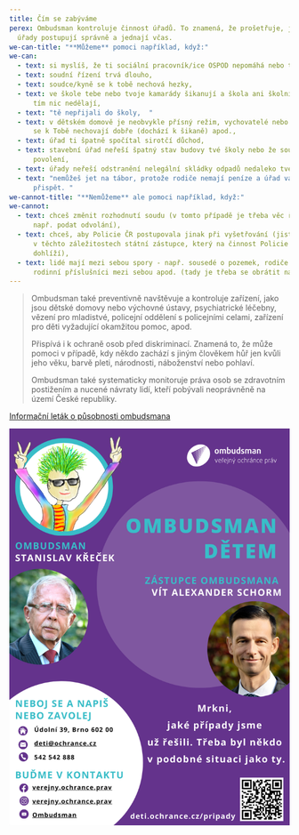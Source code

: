 ```yaml
---
title: Čím se zabýváme
perex: Ombudsman kontroluje činnost úřadů. To znamená, že prošetřuje, jestli
  úřady postupují správně a jednají včas.
we-can-title: "**Můžeme** pomoci například, když:"
we-can:
  - text: si myslíš, že ti sociální pracovník/ice OSPOD nepomáhá nebo ti nenaslouchá,
  - text: soudní řízení trvá dlouho,
  - text: soudce/kyně se k tobě nechová hezky,
  - text: ve škole tebe nebo tvoje kamarády šikanují a škola ani školní inspekce s
      tím nic nedělají,
  - text: "tě nepřijali do školy,  "
  - text: v dětském domově je neobvykle přísný režim, vychovatelé nebo ostatní děti
      se k Tobě nechovají dobře (dochází k šikaně) apod.,
  - text: úřad ti špatně spočítal sirotčí důchod,
  - text: stavební úřad neřeší špatný stav budovy tvé školy nebo že soused staví bez
      povolení,
  - text: úřady neřeší odstranění nelegální skládky odpadů nedaleko tvého bydliště,
  - text: "nemůžeš jet na tábor, protože rodiče nemají peníze a úřad vám odmítá
      přispět. "
we-cannot-title: "**Nemůžeme** ale pomoci například, když:"
we-cannot:
  - text: chceš změnit rozhodnutí soudu (v tomto případě je třeba věc řešit jinak,
      např. podat odvolání),
  - text: chceš, aby Policie ČR postupovala jinak při vyšetřování (jisté možnosti má
      v těchto záležitostech státní zástupce, který na činnost Policie ČR
      dohlíží),
  - text: lidé mají mezi sebou spory - např. sousedé o pozemek, rodiče či jiní
      rodinní příslušníci mezi sebou apod. (tady je třeba se obrátit na soud).
---
```

> Ombudsman také preventivně navštěvuje a kontroluje zařízení, jako jsou dětské domovy nebo výchovné ústavy, psychiatrické léčebny, vězení pro mladistvé, policejní oddělení s policejními celami, zařízení pro děti vyžadující okamžitou pomoc, apod.
>
> Přispívá i k ochraně osob před diskriminací. Znamená to, že může pomoci v případě, kdy někdo zachází s jiným člověkem hůř jen kvůli jeho věku, barvě pleti, národnosti, náboženství nebo pohlaví.
>
> Ombudsman také systematicky monitoruje práva osob se zdravotním postižením a nucené návraty lidí, kteří pobývali neoprávněně na území České republiky.

[Informační leták o působnosti ombudsmana](/media/verze_1.png) [](/media/letak_-_ombudsman_detem_cestina_.pdf)

![](verze_1.png "Informační leták - je na něm logo ombudsmana, maskot, fotky a jména ombudsmana a jeho zástupce a kontakty na Kancelář ombudsmana.. ")